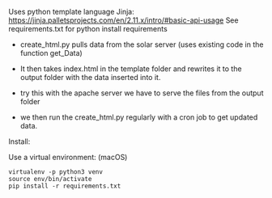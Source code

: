 Uses python template language Jinja: https://jinja.palletsprojects.com/en/2.11.x/intro/#basic-api-usage
See requirements.txt for python install requirements

* create_html.py pulls data from the solar server (uses existing code in the function get_Data)
* It then takes index.html in the template folder and rewrites it to the output folder with the data inserted into it. 

* try this with the apache server we have to serve the files from the output folder

* we then run the create_html.py regularly with a cron job to get updated data. 

Install:

Use a virtual environment:
(macOS)
```
virtualenv -p python3 venv
source env/bin/activate
pip install -r requirements.txt
```
